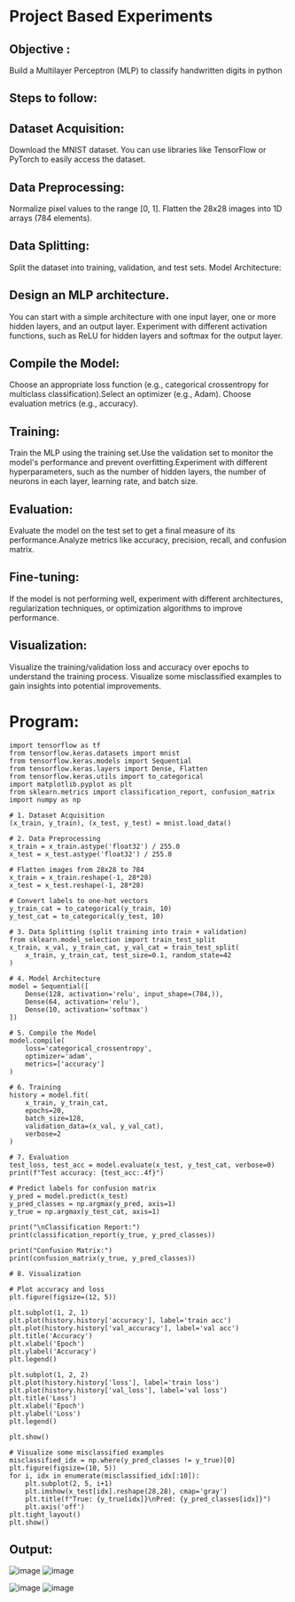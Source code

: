 # Project Based Experiments
## Objective :
 Build a Multilayer Perceptron (MLP) to classify handwritten digits in python
## Steps to follow:
## Dataset Acquisition:
Download the MNIST dataset. You can use libraries like TensorFlow or PyTorch to easily access the dataset.
## Data Preprocessing:
Normalize pixel values to the range [0, 1].
Flatten the 28x28 images into 1D arrays (784 elements).
## Data Splitting:

Split the dataset into training, validation, and test sets.
Model Architecture:
## Design an MLP architecture. 
You can start with a simple architecture with one input layer, one or more hidden layers, and an output layer.
Experiment with different activation functions, such as ReLU for hidden layers and softmax for the output layer.
## Compile the Model:
Choose an appropriate loss function (e.g., categorical crossentropy for multiclass classification).Select an optimizer (e.g., Adam).
Choose evaluation metrics (e.g., accuracy).
## Training:
Train the MLP using the training set.Use the validation set to monitor the model's performance and prevent overfitting.Experiment with different hyperparameters, such as the number of hidden layers, the number of neurons in each layer, learning rate, and batch size.
## Evaluation:

Evaluate the model on the test set to get a final measure of its performance.Analyze metrics like accuracy, precision, recall, and confusion matrix.
## Fine-tuning:
If the model is not performing well, experiment with different architectures, regularization techniques, or optimization algorithms to improve performance.
## Visualization:
Visualize the training/validation loss and accuracy over epochs to understand the training process. Visualize some misclassified examples to gain insights into potential improvements.

# Program:
```
import tensorflow as tf
from tensorflow.keras.datasets import mnist
from tensorflow.keras.models import Sequential
from tensorflow.keras.layers import Dense, Flatten
from tensorflow.keras.utils import to_categorical
import matplotlib.pyplot as plt
from sklearn.metrics import classification_report, confusion_matrix
import numpy as np

# 1. Dataset Acquisition
(x_train, y_train), (x_test, y_test) = mnist.load_data()

# 2. Data Preprocessing
x_train = x_train.astype('float32') / 255.0
x_test = x_test.astype('float32') / 255.0

# Flatten images from 28x28 to 784
x_train = x_train.reshape(-1, 28*28)
x_test = x_test.reshape(-1, 28*28)

# Convert labels to one-hot vectors
y_train_cat = to_categorical(y_train, 10)
y_test_cat = to_categorical(y_test, 10)

# 3. Data Splitting (split training into train + validation)
from sklearn.model_selection import train_test_split
x_train, x_val, y_train_cat, y_val_cat = train_test_split(
    x_train, y_train_cat, test_size=0.1, random_state=42
)

# 4. Model Architecture
model = Sequential([
    Dense(128, activation='relu', input_shape=(784,)),
    Dense(64, activation='relu'),
    Dense(10, activation='softmax')
])

# 5. Compile the Model
model.compile(
    loss='categorical_crossentropy',
    optimizer='adam',
    metrics=['accuracy']
)

# 6. Training
history = model.fit(
    x_train, y_train_cat,
    epochs=20,
    batch_size=128,
    validation_data=(x_val, y_val_cat),
    verbose=2
)

# 7. Evaluation
test_loss, test_acc = model.evaluate(x_test, y_test_cat, verbose=0)
print(f"Test accuracy: {test_acc:.4f}")

# Predict labels for confusion matrix
y_pred = model.predict(x_test)
y_pred_classes = np.argmax(y_pred, axis=1)
y_true = np.argmax(y_test_cat, axis=1)

print("\nClassification Report:")
print(classification_report(y_true, y_pred_classes))

print("Confusion Matrix:")
print(confusion_matrix(y_true, y_pred_classes))

# 8. Visualization

# Plot accuracy and loss
plt.figure(figsize=(12, 5))

plt.subplot(1, 2, 1)
plt.plot(history.history['accuracy'], label='train acc')
plt.plot(history.history['val_accuracy'], label='val acc')
plt.title('Accuracy')
plt.xlabel('Epoch')
plt.ylabel('Accuracy')
plt.legend()

plt.subplot(1, 2, 2)
plt.plot(history.history['loss'], label='train loss')
plt.plot(history.history['val_loss'], label='val loss')
plt.title('Loss')
plt.xlabel('Epoch')
plt.ylabel('Loss')
plt.legend()

plt.show()

# Visualize some misclassified examples
misclassified_idx = np.where(y_pred_classes != y_true)[0]
plt.figure(figsize=(10, 5))
for i, idx in enumerate(misclassified_idx[:10]):
    plt.subplot(2, 5, i+1)
    plt.imshow(x_test[idx].reshape(28,28), cmap='gray')
    plt.title(f"True: {y_true[idx]}\nPred: {y_pred_classes[idx]}")
    plt.axis('off')
plt.tight_layout()
plt.show()
```

## Output:
![image](https://github.com/user-attachments/assets/e9442c99-9767-4aec-bba7-e4c76641545d)
![image](https://github.com/user-attachments/assets/36a59b80-055b-437e-9700-f4c92598db9f)

![image](https://github.com/user-attachments/assets/132bc0a6-a1b7-4b9a-a5c2-e06f2feced06)
![image](https://github.com/user-attachments/assets/f228a59d-13db-4221-a8db-0d6470f35685)




